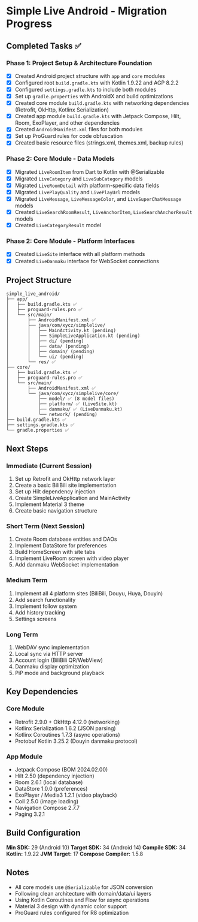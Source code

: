 # Simple Live Android - Migration Progress

## Completed Tasks ✅

### Phase 1: Project Setup & Architecture Foundation
- [x] Created Android project structure with `app` and `core` modules
- [x] Configured root `build.gradle.kts` with Kotlin 1.9.22 and AGP 8.2.2
- [x] Configured `settings.gradle.kts` to include both modules
- [x] Set up `gradle.properties` with AndroidX and build optimizations
- [x] Created core module `build.gradle.kts` with networking dependencies (Retrofit, OkHttp, Kotlinx Serialization)
- [x] Created app module `build.gradle.kts` with Jetpack Compose, Hilt, Room, ExoPlayer, and other dependencies
- [x] Created `AndroidManifest.xml` files for both modules
- [x] Set up ProGuard rules for code obfuscation
- [x] Created basic resource files (strings.xml, themes.xml, backup rules)

### Phase 2: Core Module - Data Models
- [x] Migrated `LiveRoomItem` from Dart to Kotlin with @Serializable
- [x] Migrated `LiveCategory` and `LiveSubCategory` models
- [x] Migrated `LiveRoomDetail` with platform-specific data fields
- [x] Migrated `LivePlayQuality` and `LivePlayUrl` models
- [x] Migrated `LiveMessage`, `LiveMessageColor`, and `LiveSuperChatMessage` models
- [x] Created `LiveSearchRoomResult`, `LiveAnchorItem`, `LiveSearchAnchorResult` models
- [x] Created `LiveCategoryResult` model

### Phase 2: Core Module - Platform Interfaces
- [x] Created `LiveSite` interface with all platform methods
- [x] Created `LiveDanmaku` interface for WebSocket connections

## Project Structure

```
simple_live_android/
├── app/
│   ├── build.gradle.kts ✅
│   ├── proguard-rules.pro ✅
│   └── src/main/
│       ├── AndroidManifest.xml ✅
│       ├── java/com/xycz/simplelive/
│       │   ├── MainActivity.kt (pending)
│       │   ├── SimpleLiveApplication.kt (pending)
│       │   ├── di/ (pending)
│       │   ├── data/ (pending)
│       │   ├── domain/ (pending)
│       │   └── ui/ (pending)
│       └── res/ ✅
├── core/
│   ├── build.gradle.kts ✅
│   ├── proguard-rules.pro ✅
│   └── src/main/
│       ├── AndroidManifest.xml ✅
│       └── java/com/xycz/simplelive/core/
│           ├── model/ ✅ (8 model files)
│           ├── platform/ ✅ (LiveSite.kt)
│           ├── danmaku/ ✅ (LiveDanmaku.kt)
│           └── network/ (pending)
├── build.gradle.kts ✅
├── settings.gradle.kts ✅
└── gradle.properties ✅
```

## Next Steps

### Immediate (Current Session)
1. Set up Retrofit and OkHttp network layer
2. Create a basic BiliBili site implementation
3. Set up Hilt dependency injection
4. Create SimpleLiveApplication and MainActivity
5. Implement Material 3 theme
6. Create basic navigation structure

### Short Term (Next Session)
1. Create Room database entities and DAOs
2. Implement DataStore for preferences
3. Build HomeScreen with site tabs
4. Implement LiveRoom screen with video player
5. Add danmaku WebSocket implementation

### Medium Term
1. Implement all 4 platform sites (BiliBili, Douyu, Huya, Douyin)
2. Add search functionality
3. Implement follow system
4. Add history tracking
5. Settings screens

### Long Term
1. WebDAV sync implementation
2. Local sync via HTTP server
3. Account login (BiliBili QR/WebView)
4. Danmaku display optimization
5. PiP mode and background playback

## Key Dependencies

### Core Module
- Retrofit 2.9.0 + OkHttp 4.12.0 (networking)
- Kotlinx Serialization 1.6.2 (JSON parsing)
- Kotlinx Coroutines 1.7.3 (async operations)
- Protobuf Kotlin 3.25.2 (Douyin danmaku protocol)

### App Module
- Jetpack Compose (BOM 2024.02.00)
- Hilt 2.50 (dependency injection)
- Room 2.6.1 (local database)
- DataStore 1.0.0 (preferences)
- ExoPlayer / Media3 1.2.1 (video playback)
- Coil 2.5.0 (image loading)
- Navigation Compose 2.7.7
- Paging 3.2.1

## Build Configuration

**Min SDK:** 29 (Android 10)
**Target SDK:** 34 (Android 14)
**Compile SDK:** 34
**Kotlin:** 1.9.22
**JVM Target:** 17
**Compose Compiler:** 1.5.8

## Notes

- All core models use `@Serializable` for JSON conversion
- Following clean architecture with domain/data/ui layers
- Using Kotlin Coroutines and Flow for async operations
- Material 3 design with dynamic color support
- ProGuard rules configured for R8 optimization
